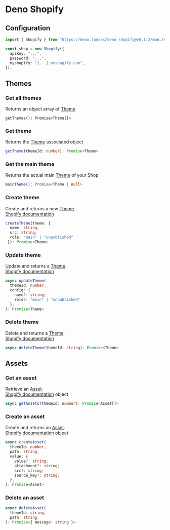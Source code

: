 # Deno Shopify

## Configuration

```typescript
import { Shopify } from "https://deno.land/x/deno_shopify@v0.1.2/mod.ts";

const shop = new Shopify({
  apiKey: "...",
  password: "...",
  myshopify: "[...].myshopify.com",
});
```

## Themes

### Get all themes

Returns an object array of [Theme](/types/theme.d.ts)

```typscript
getThemes(): Promise<Theme[]>
```

### Get theme

Returns the [Theme](/types/theme.d.ts) associated object

```typescript
getTheme(themeId: number): Promise<Theme>
```

### Get the main theme

Returns the actual main [Theme](/types/theme.d.ts) of your Shop

```typescript
mainTheme(): Promise<Theme | null>
```

### Create theme

Create and returns a new [Theme](/types/theme.d.ts).  
[Shopify documentation](https://shopify.dev/docs/admin-api/rest/reference/online-store/theme?api%5Bversion%5D=2020-10)

```typescript
createTheme(theme: {
  name: string;
  src: string;
  role: "main" | "unpublished"
 }): Promise<Theme>
```

### Update theme

Update and returns a [Theme](/types/theme.d.ts).  
[Shopify documentation](https://shopify.dev/docs/admin-api/rest/reference/online-store/theme?api%5Bversion%5D=2020-10)

```typescript
async updateTheme(
  themeId: number,
  config: {
    name?: string;
    role?: "main" | "unpublished"
  },
): Promise<Theme>
```

### Delete theme

Delete and returns a [Theme](/types/theme.d.ts).  
[Shopify documentation](https://shopify.dev/docs/admin-api/rest/reference/online-store/theme?api%5Bversion%5D=2020-10)

```typescript
async deleteTheme(themeId: string): Promise<Theme>
```

## Assets

### Get an asset

Retrieve an [Asset](/types/asset.d.ts).  
[Shopify documentation](https://shopify.dev/docs/admin-api/rest/reference/online-store/asset?api%5Bversion%5D=2020-10) object

```typescript
async getAssets(themeId: number): Promise<Asset[]>
```

### Create an asset

Create and returns an [Asset](/types/asset.d.ts).  
[Shopify documentation](https://shopify.dev/docs/admin-api/rest/reference/online-store/asset?api%5Bversion%5D=2020-10) object

```typescript
async createAsset(
  themeId: number,
  path: string,
  value: {
    value?: string;
    attachment?: string;
    src?: string;
    source_key?: string;
  },
): Promise<Asset>
```

### Delete an asset

```typescript
async deleteAsset(
  themeId: string,
  path: string,
): Promise<{ message: string }>
```
